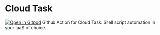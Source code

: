 # Cloud Task
[![Open in Gitpod](https://gitpod.io/button/open-in-gitpod.svg)](https://gitpod.io/#https://github.com/sidxdev/cloudtask)
Github Action for Cloud Task. Shell script automation in your IaaS of choice.
